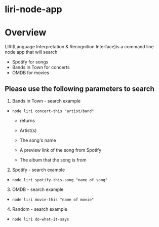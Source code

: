 # liri-node-app

# Overview
LIRI(Language Interpretation & Recognition Interface)is a command line node app that will search
* Spotify for songs 
* Bands in Town for concerts 
* OMDB for movies 


## Please use the following parameters to search

1. Bands in Town - search example
* `node liri concert-this "artist/band"`
    * returns
     * Artist(s)

     * The song's name

     * A preview link of the song from Spotify

     * The album that the song is from
2. Spotify - search example
* `node liri spotify-this-song "name of song"`
3. OMDB - search example
* `node liri movie-this "name of movie"`
4. Random - search example
* `node liri do-what-it-says`